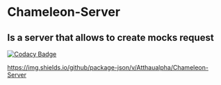 # Chameleon-Server

## Is a server that allows to create mocks request


[![Codacy Badge](https://app.codacy.com/project/badge/Grade/f171eb79b6bd44a799dfda71146e1551)](https://www.codacy.com/manual/Atthaualpha/Chameleon-Server?utm_source=github.com&amp;utm_medium=referral&amp;utm_content=Atthaualpha/Chameleon-Server&amp;utm_campaign=Badge_Grade)

https://img.shields.io/github/package-json/v/Atthaualpha/Chameleon-Server
